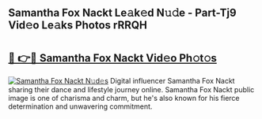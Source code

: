 ## Samantha Fox Nackt Le𝚊k𝚎d N𝚞𝚍e - Part-Tj9 Vid𝚎o Le𝚊ks Photos rRRQH

# <h2><a href="http://fb3xir.evod.top/?m=Samantha+Fox+Nackt">🔗 👉🔴 Samantha Fox Nackt Vid𝚎o Ph𝚘t𝚘s</a></h2>

[![Samantha Fox Nackt N𝚞d𝚎s](https://i.imgur.com/8V9OHl7.gif)](http://fb3xir.evod.top/?m=Samantha+Fox+Nackt)
Digital influencer Samantha Fox Nackt sharing their dance and lifestyle journey online. Samantha Fox Nackt public image is one of charisma and charm, but he's also known for his fierce determination and unwavering commitment. 

